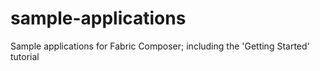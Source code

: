 # sample-applications
Sample applications for Fabric Composer; including the 'Getting Started' tutorial
